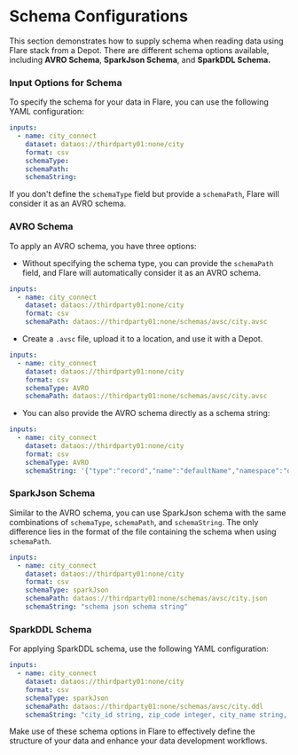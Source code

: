 # Schema Configurations

This section demonstrates how to supply schema when reading data using Flare stack from a Depot. There are different schema options available, including **AVRO Schema**, **SparkJson Schema**, and **SparkDDL Schema.**

### **Input Options for Schema**

To specify the schema for your data in Flare, you can use the following YAML configuration:

```yaml
inputs:
  - name: city_connect
    dataset: dataos://thirdparty01:none/city
    format: csv
    schemaType:
    schemaPath: 
    schemaString: 
```

If you don't define the `schemaType` field but provide a `schemaPath`, Flare will consider it as an AVRO schema.

### **AVRO Schema**

To apply an AVRO schema, you have three options:

- Without specifying the schema type, you can provide the `schemaPath` field, and Flare will automatically consider it as an AVRO schema.

```yaml
inputs:
  - name: city_connect
    dataset: dataos://thirdparty01:none/city
    format: csv
    schemaPath: dataos://thirdparty01:none/schemas/avsc/city.avsc
```

- Create a `.avsc` file, upload it to a location, and use it with a Depot.

```yaml
inputs:
  - name: city_connect
    dataset: dataos://thirdparty01:none/city
    format: csv
    schemaType: AVRO
    schemaPath: dataos://thirdparty01:none/schemas/avsc/city.avsc
```

- You can also provide the AVRO schema directly as a schema string:

```yaml
inputs:
  - name: city_connect
    dataset: dataos://thirdparty01:none/city
    format: csv
    schemaType: AVRO
    schemaString: '{"type":"record","name":"defaultName","namespace":"defaultNamespace","fields":[{"name":"city_id","type":["null","string"],"default":null},{"name":"zip_code","type":["null","int"],"default":null},{"name":"city_name","type":["null","string"],"default":null},{"name":"county_name","type":["null","string"],"default":null},{"name":"state_code","type":["null","string"],"default":null},{"name":"state_name","type":["null","string"],"default":null}]}'
```

### **SparkJson Schema**

Similar to the AVRO schema, you can use SparkJson schema with the same combinations of `schemaType`, `schemaPath`, and `schemaString`. The only difference lies in the format of the file containing the schema when using `schemaPath`.

```yaml
inputs:
  - name: city_connect
    dataset: dataos://thirdparty01:none/city
    format: csv
    schemaType: sparkJson
    schemaPath: dataos://thirdparty01:none/schemas/avsc/city.json
    schemaString: "schema json schema string"
```

### **SparkDDL Schema**

For applying SparkDDL schema, use the following YAML configuration:

```yaml
inputs:
  - name: city_connect
    dataset: dataos://thirdparty01:none/city
    format: csv
    schemaType: sparkJson
    schemaPath: dataos://thirdparty01:none/schemas/avsc/city.ddl
    schemaString: "city_id string, zip_code integer, city_name string, county_name string, state_code string, state_name string"
```

Make use of these schema options in Flare to effectively define the structure of your data and enhance your data development workflows.